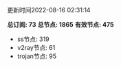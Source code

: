 更新时间2022-08-16 02:31:14

**总订阅: 73**
**总节点: 1865**
**有效节点: 475**
- ss节点: 319
- v2ray节点: 61
- trojan节点: 95
